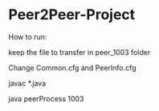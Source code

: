 # Peer2Peer-Project

How to run:

keep the file to transfer in peer_1003 folder

Change Common.cfg and PeerInfo.cfg

javac *.java 

java peerProcess 1003

